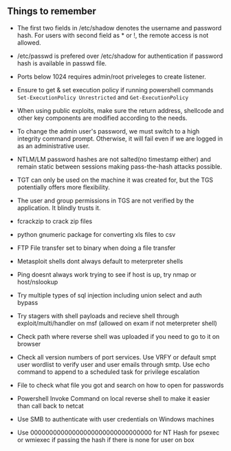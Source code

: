 ## Things to remember

* The first two fields in /etc/shadow denotes the username and password hash. For users with second field as * or !, the remote access is not allowed. 

* /etc/passwd is prefered over /etc/shadow for authentication if password hash is available in passwd file.

* Ports below 1024 requires admin/root priveleges to create listener.

* Ensure to get & set execution policy if running powershell commands `Set-ExecutionPolicy Unrestricted` and `Get-ExecutionPolicy`

* When using public exploits, make sure the return address, shellcode and other key components are modified according to the needs.

* To change the admin user's password, we must switch to a high integrity command prompt. Otherwise, it will fail even if we are logged in as an administrative user.

* NTLM/LM password hashes are not salted(no timestamp either) and remain static between sessions making pass-the-hash attacks possible.

* TGT can only be used on the machine it was created for, but the TGS potentially offers more flexibility.

* The user and group permissions in TGS are not verified by the application. It blindly trusts it.

* fcrackzip to crack zip files

* python gnumeric package for converting xls files to csv

* FTP File transfer set to binary when doing a file transfer

* Metasploit shells dont always default to meterpreter shells

* Ping doesnt always work trying to see if host is up, try nmap or host/nslookup

* Try multiple types of sql injection including union select and auth bypass

* Try stagers with shell payloads and recieve shell through exploit/multi/handler on msf (allowed on exam if not meterpreter shell)

* Check path where reverse shell was uploaded if you need to go to it on browser

* Check all version numbers of port services. Use VRFY or default smpt user wordlist to verify user and user emails through smtp. Use echo command to append to a scheduled task for privilege escalation

* File <file> to check what file you got and search on how to open for passwords

* Powershell Invoke Command on local reverse shell to make it easier than call back to netcat

* Use SMB to authenticate with user credentials on Windows machines

* Use 00000000000000000000000000000000 for NT Hash for psexec or wmiexec if passing the hash if there is none for user on box